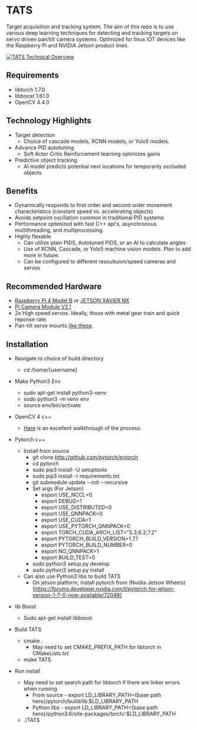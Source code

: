 # TATS
Target acquisition and tracking system. The aim of this repo is to use various deep learning techniques for detecting and tracking targets on servo driven pan/tilt camera systems. Optimized for linux IOT devices like the Raspberry Pi and NVIDIA Jetson product lines.

[![TATS Technical Overview](http://img.youtube.com/vi/5aenaehoWtQ/0.jpg)](http://www.youtube.com/watch?v=5aenaehoWtQ "TATS Technical Overview")

## Requirements
* libtorch 1.7.0
* libboost 1.61.0
* OpenCV 4.4.0

## Technology Highlights
* Target detection 
	* Choice of cascade models, RCNN models, or Yolo5 models.
* Advance PID autotuning 
	* Soft Actor Critic Reinforcement learning optimizes gains
* Predictive object tracking
	* AI model predicts potential next locations for temporarily occluded objects 

## Benefits
* Dynamically responds to first order and second order movement characteristics (constant speed vs. accelerating objects)
* Avoids setpoint oscillation common in traditional PID systems
* Performance optimized with fast C++ api's, asynchronous multithreading, and multiprocessing.
* Highly flexable
	* Can utilize plain PIDS, Autotuned PIDS, or an AI to calculate angles 
	* Use of RCNN, Cascade, or Yolo5 machine vision models. Plan to add more in future.
	* Can be configured to different resoultuion/speed cameras and servos

## Recommended Hardware
* [Raspberry Pi 4 Model B](https://www.raspberrypi.org/products/raspberry-pi-4-model-b/) or [JETSON XAVIER NX](https://www.nvidia.com/en-us/autonomous-machines/embedded-systems/jetson-xavier-nx/)
* [PI Camera Module V2.1](https://www.raspberrypi.org/products/camera-module-v2/)
* 2x High speed servos. Ideally, those with metal gear train and quick reponse rate.
* Pan-tilt servo mounts [like these](https://www.servocity.com/pan-tilt-kits/).

## Installation
* Navigate to choice of build directory
    * cd /home/{username}
* Make Python3 Env
	* sudo apt-get install python3-venv
	* sudo python3 -m venv env
	* source env/bin/activate 
* OpenCV 4 c++
	* [Here](https://cv-tricks.com/installation/opencv-4-1-ubuntu18-04/) is an excellent walkthrough of the process.

* Pytorch c++
	* Install from source
		* git clone http://github.com/pytorch/pytorch
		* cd pytorch
		* sudo pip3 install -U setuptools
		* sudo pip3 install -r requirements.txt
		* git submodule update --init --recursive
		* Set args (For Jetson)
			* export USE_NCCL=0
			* export DEBUG=1
			* export USE_DISTRIBUTED=0      
			* export USE_QNNPACK=0
			* export USE_CUDA=1
			* export USE_PYTORCH_QNNPACK=0
			* export TORCH_CUDA_ARCH_LIST="5.3;6.2;7.2"
			* export PYTORCH_BUILD_VERSION=1.7.1
			* export PYTORCH_BUILD_NUMBER=0
			* export NO_QNNPACK=1
			* export BUILD_TEST=0
		* sudo python3 setup.py develop
        * sudo python3 setup.py install
	* Can also use Python3 libs to build TATS
		* On jetson platform, install pytorch from (Nvidia Jetson Wheels)[https://forums.developer.nvidia.com/t/pytorch-for-jetson-version-1-7-0-now-available/72048]

* lib Boost
	* Sudo apt-get install libboost

* Build TATS
	* cmake . 
		* May need to set CMAKE_PREFIX_PATH for libtorch in CMakeLists.txt
    * make TATS
    
* Run install
    * May need to set search path for libtorch if there are linker errors when running
		* From source - export LD_LIBRARY_PATH={base path here}/pytorch/build/lib:$LD_LIBRARY_PATH 
		* Python libs - export LD_LIBRARY_PATH={base path here}/python3.6/site-packages/torch/:$LD_LIBRARY_PATH 
    * ./TATS